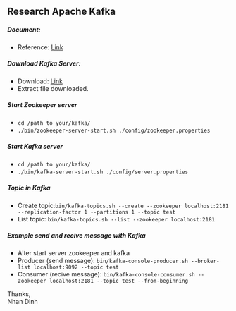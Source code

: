 ## Research Apache Kafka 
##### Document:
* Reference: [Link](http://kafka.apache.org/documentation.html)

##### Download Kafka Server:  
* Download: [Link](http://kafka.apache.org/downloads.html)
* Extract file downloaded.

##### Start Zookeeper server
* `cd /path to your/kafka/`
* `./bin/zookeeper-server-start.sh ./config/zookeeper.properties`

##### Start Kafka server
* `cd /path to your/kafka/`
* `./bin/kafka-server-start.sh ./config/server.properties`

##### Topic in Kafka
* Create topic:`bin/kafka-topics.sh --create --zookeeper localhost:2181 --replication-factor 1 --partitions 1 --topic test`
* List topic: `bin/kafka-topics.sh --list --zookeeper localhost:2181`

##### Example send and recive message with Kafka
* Alter start server zookeeper and kafka
* Producer (send message): `bin/kafka-console-producer.sh --broker-list localhost:9092 --topic test`
* Consumer (recive message): `bin/kafka-console-consumer.sh --zookeeper localhost:2181 --topic test --from-beginning`

Thanks,  
Nhan Dinh
